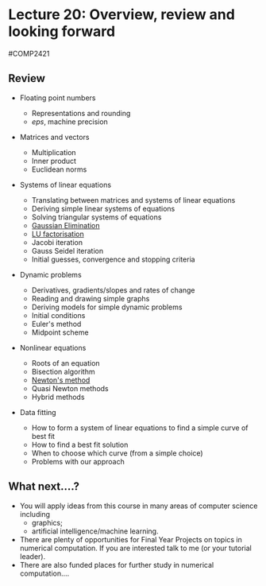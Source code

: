 # Lecture 20: Overview, review and looking forward
#COMP2421
## Review

-   Floating point numbers
    -   Representations and rounding
    -   $eps$, machine precision

-   Matrices and vectors
    -   Multiplication
    -   Inner product
    -   Euclidean norms

-   Systems of linear equations
    -   Translating between matrices and systems of linear equations
    -   Deriving simple linear systems of equations
    -   Solving triangular systems of equations
    -   [Gaussian Elimination](../Linear%20Algebra/Gaussian%20Elimination.md)
    -   [LU factorisation](LU%20Factorisation.md)
    -   Jacobi iteration
    -   Gauss Seidel iteration
    -   Initial guesses, convergence and stopping criteria

-   Dynamic problems
    -   Derivatives, gradients/slopes and rates of change
    -   Reading and drawing simple graphs
    -   Deriving models for simple dynamic problems
    -   Initial conditions
    -   Euler's method
    -   Midpoint scheme

-   Nonlinear equations
    -   Roots of an equation
    -   Bisection algorithm
    -   [Newton's method](Newton's%20Method.md)
    -   Quasi Newton methods
    -   Hybrid methods

-   Data fitting
    -   How to form a system of linear equations to find a simple curve of best fit
    -   How to find a best fit solution
    -   When to choose which curve (from a simple choice)
    -   Problems with our approach

## What next....?
-   You will apply ideas from this course in many areas of computer science including
    -   graphics;
    -   artificial intelligence/machine learning.
-   There are plenty of opportunities for Final Year Projects on topics in numerical computation. If you are interested talk to me (or your tutorial leader).
-   There are also funded places for further study in numerical computation....
